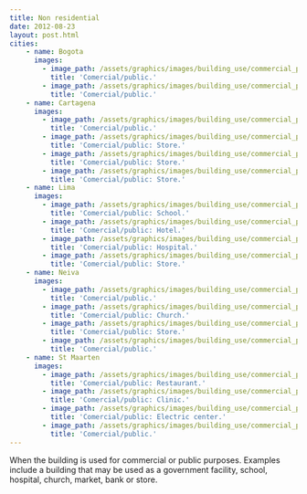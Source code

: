 ```yaml
---
title: Non residential
date: 2012-08-23
layout: post.html
cities:
    - name: Bogota
      images:
        - image_path: /assets/graphics/images/building_use/commercial_public_bogota_01.jpg
          title: 'Comercial/public.'
        - image_path: /assets/graphics/images/building_use/commercial_public_bogota_02.jpg
          title: 'Comercial/public.'
    - name: Cartagena
      images:
        - image_path: /assets/graphics/images/building_use/commercial_public_cartagena_01.png
          title: 'Comercial/public.'
        - image_path: /assets/graphics/images/building_use/commercial_public_cartagena_02.png
          title: 'Comercial/public: Store.'
        - image_path: /assets/graphics/images/building_use/commercial_public_cartagena_03.png
          title: 'Comercial/public: Store.'
        - image_path: /assets/graphics/images/building_use/commercial_public_cartagena_04.png
          title: 'Comercial/public: Store.'
    - name: Lima
      images:
        - image_path: /assets/graphics/images/building_use/commercial_public_lima_01.png
          title: 'Comercial/public: School.'
        - image_path: /assets/graphics/images/building_use/commercial_public_lima_02.png
          title: 'Comercial/public: Hotel.'
        - image_path: /assets/graphics/images/building_use/commercial_public_lima_03.png
          title: 'Comercial/public: Hospital.'
        - image_path: /assets/graphics/images/building_use/commercial_public_lima_04.png
          title: 'Comercial/public: Store.'
    - name: Neiva
      images:
        - image_path: /assets/graphics/images/building_use/commercial_public_neiva_01.png
          title: 'Comercial/public.'
        - image_path: /assets/graphics/images/building_use/commercial_public_neiva_02.png
          title: 'Comercial/public: Church.'
        - image_path: /assets/graphics/images/building_use/commercial_public_neiva_03.png
          title: 'Comercial/public: Store.'
        - image_path: /assets/graphics/images/building_use/commercial_public_neiva_04.png
          title: 'Comercial/public.'    
    - name: St Maarten
      images:
        - image_path: /assets/graphics/images/building_use/commercial_public_st_maarten_01.png
          title: 'Comercial/public: Restaurant.'
        - image_path: /assets/graphics/images/building_use/commercial_public_st_maarten_02.png
          title: 'Comercial/public: Clinic.'
        - image_path: /assets/graphics/images/building_use/commercial_public_st_maarten_03.png
          title: 'Comercial/public: Electric center.'
        - image_path: /assets/graphics/images/building_use/commercial_public_st_maarten_04.png
          title: 'Comercial/public.'
---
```


When the building is used for commercial or public purposes. Examples include a building that may be used as a government facility, school, hospital, church, market, bank or store.
